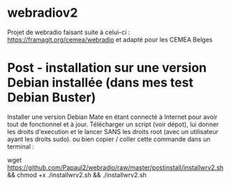 # webradiov2

Projet de webradio faisant suite à celui-ci : https://framagit.org/cemea/webradio et adapté pour les CEMEA Belges

# Post - installation sur une version Debian installée (dans mes test Debian Buster)

Installer une version Debian Mate en étant connecté à Internet pour avoir tout de fonctionnel et à jour.
Télécharger un script (voir dépot), lui donner les droits d'execution et le lancer SANS les droits root (avec un utilisateur ayant les droits sudo).
ou bien copier / coller cette commande dans un terminal :

wget https://github.com/Papaul2/webradio/raw/master/postinstall/installwrv2.sh && chmod +x ./installwrv2.sh && ./installwrv2.sh
